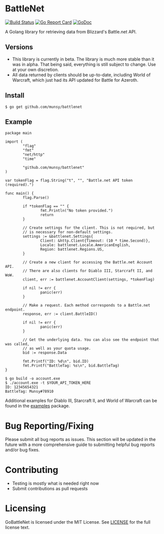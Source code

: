 BattleNet
=========
[![Build Status](https://travis-ci.org/munsy/battlenet.svg?branch=master)](https://travis-ci.org/munsy/battlenet) [![Go Report Card](https://goreportcard.com/badge/github.com/munsy/battlenet)](https://goreportcard.com/report/github.com/munsy/battlenet) [![GoDoc](https://godoc.org/github.com/munsy/battlenet?status.svg)](https://godoc.org/github.com/munsy/battlenet)

A Golang library for retrieving data from Blizzard's Battle.net API.

## Versions
* This library is currently in beta. The library is much more stable than it was in alpha. That being said, everything is still subject to change. Use at your own discretion.
* All data returned by clients should be up-to-date, including World of Warcraft, which just had its API updated for Battle for Azeroth.

## Install
```
$ go get github.com/munsy/battlenet
```
## Example
```
package main

import (
        "flag"
        "fmt"
        "net/http"
        "time"

        "github.com/munsy/battlenet"
)

var tokenFlag = flag.String("t", "", "Battle.net API token (required).")

func main() {
        flag.Parse()

        if *tokenFlag == "" {
                fmt.Println("No token provided.")
                return
        }

        // Create settings for the client. This is not required, but
        // is necessary for non-default settings.
        settings := &battlenet.Settings{
                Client: &http.Client{Timeout: (10 * time.Second)},
                Locale: battlenet.Locale.AmericanEnglish,
                Region: battlenet.Regions.US,
        }

        // Create a new client for accessing the Battle.net Account API.
        // There are also clients for Diablo III, Starcraft II, and WoW.
        client, err := battlenet.AccountClient(settings, *tokenFlag)

        if nil != err {
                panic(err)
        }

        // Make a request. Each method corresponds to a Battle.net endpoint.
        response, err := client.BattleID()

        if nil != err {
                panic(err)
        }

        // Get the underlying data. You can also see the endpoint that was called,
        // as well as your quota usage.
        bid := response.Data

        fmt.Printf("ID: %d\n", bid.ID)
        fmt.Printf("BattleTag: %s\n", bid.BattleTag)
}

```
```
$ go build -o account.exe
$ ./account.exe -t $YOUR_API_TOKEN_HERE
ID: 12345654321
BattleTag: Munsy#78910
```

Additional examples for Diablo III, Starcraft II, and World of Warcraft can be 
found in the [examples](https://github.com/munsy/battlenet/blob/master/examples) 
package.

Bug Reporting/Fixing
====================
Please submit all bug reports as issues.
This section will be updated in the future with a more comprehensive guide to 
submitting helpful bug reports and/or bug fixes.


Contributing
============
* Testing is mostly what is needed right now
* Submit contributions as pull requests

Licensing
=========
GoBattleNet is licensed under the MIT License. See
[LICENSE](https://github.com/munsy/battlenet/blob/master/LICENSE) for the full
license text.